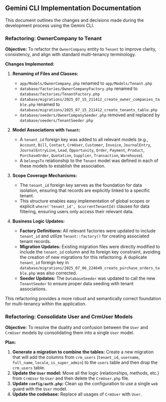 ## Gemini CLI Implementation Documentation

This document outlines the changes and decisions made during the development process using the Gemini CLI.

### Refactoring: OwnerCompany to Tenant

**Objective:** To refactor the `OwnerCompany` entity to `Tenant` to improve clarity, consistency, and align with standard multi-tenancy terminology.

**Changes Implemented:**

1.  **Renaming of Files and Classes:**
    *   `app/Models/OwnerCompany.php` renamed to `app/Models/Tenant.php`
    *   `database/factories/OwnerCompanyFactory.php` renamed to `database/factories/TenantFactory.php`
    *   `database/migrations/2025_07_15_211412_create_owner_companies_table.php` renamed to `database/migrations/2025_07_15_211412_create_tenants_table.php`
    *   `database/seeders/OwnerCompanySeeder.php` removed and replaced by `database/seeders/TenantSeeder.php`

2.  **Model Associations with `Tenant`:**
    *   A `tenant_id` foreign key was added to all relevant models (e.g., `Account`, `Bill`, `Contact`, `CrmUser`, `Customer`, `Invoice`, `JournalEntry`, `JournalEntryLine`, `Lead`, `Opportunity`, `Order`, `Payment`, `Product`, `PurchaseOrder`, `Quotation`, `Supplier`, `Transaction`, `Warehouse`).
    *   A `belongsTo` relationship to the `Tenant` model was defined in each of these models to establish the association.

3.  **Scope Coverage Mechanisms:**
    *   The `tenant_id` foreign key serves as the foundation for data isolation, ensuring that records are explicitly linked to a specific tenant.
    *   This structure enables easy implementation of global scopes or explicit `where('tenant_id', $currentTenantId)` clauses for data filtering, ensuring users only access their relevant data.

4.  **Business Logic Updates:**
    *   **Factory Definitions:** All relevant factories were updated to include `tenant_id` and utilize `Tenant::factory()` for creating associated tenant records.
    *   **Migration Updates:** Existing migration files were directly modified to include the `tenant_id` column and its foreign key constraint, avoiding the creation of new migrations for this refactoring. A duplicate `tenant_id` foreign key in `database/migrations/2025_07_06_224649_create_purchase_orders_table.php` was also corrected.
    *   **Seeder Updates:** The `DatabaseSeeder` was updated to call the new `TenantSeeder` to ensure proper data seeding with tenant associations.

This refactoring provides a more robust and semantically correct foundation for multi-tenancy within the application.

### Refactoring: Consolidate User and CrmUser Models

**Objective:** To resolve the duality and confusion between the `User` and `CrmUser` models by consolidating them into a single `User` model.

**Plan:**

1.  **Generate a migration to combine the tables:** Create a new migration that will add the columns from `crm_users` (`tenant_id`, `username`, `full_name`, `locale`, `is_super_admin`) to the `users` table and then drop the `crm_users` table.
2.  **Update the `User` model:** Move all the logic (relationships, methods, etc.) from `CrmUser` to `User` and then delete the `CrmUser.php` file.
3.  **Update `config/auth.php`:** Clean up the configuration to use a single `web` guard with the `User` model.
4.  **Update the codebase:** Replace all usages of `CrmUser` with `User`.
